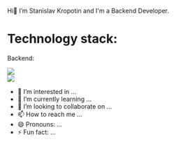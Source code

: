Hi👋 I’m Stanislav Kropotin and I'm a Backend Developer.
  
# Technology stack: 
  Backend:
<div id="header" align="left">
  <img src="https://github.com/StanislavKropotin/images/blob/main/python.PNG?raw=true width="300"/>
</div>

<div id="header" align="left">
  <img src="https://github.com/StanislavKropotin/images/blob/main/django.PNG?raw=true width="300"/>
</div>



- 👀 I’m interested in ...
- 🌱 I’m currently learning ...
- 💞️ I’m looking to collaborate on ...
- 📫 How to reach me ...
- 😄 Pronouns: ...
- ⚡ Fun fact: ...

<!---
StanislavKropotin/StanislavKropotin is a ✨ special ✨ repository because its `README.md` (this file) appears on your GitHub profile.
You can click the Preview link to take a look at your changes.
--->
